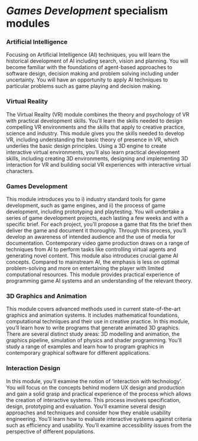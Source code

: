 # *Games Development* specialism modules

### Artificial Intelligence
Focusing on Artificial Intelligence (AI) techniques,
you will learn the historical development of AI
including search, vision and planning. You will
become familiar with the foundations of agent-based approaches to software design, decision
making and problem solving including under
uncertainty. You will have an opportunity to
apply AI techniques to particular problems
such as game playing and decision making.

### Virtual Reality
The Virtual Reality (VR) module combines the
theory and psychology of VR with practical
development skills. You’ll learn the skills needed
to design compelling VR environments and the
skills that apply to creative practice, science and
industry. This module gives you the skills needed
to develop VR, including understanding the basic
theory of presence in VR, which underlies the basic
design principles. Using a 3D engine to create
interactive virtual environments, you’ll also learn
practical development skills, including creating
3D environments, designing and implementing
3D interaction for VR and building social VR
experiences with interactive virtual characters.

### Games Development
This module introduces you to i) industry standard
tools for game development, such as game engines,
and ii) the process of game development, including
prototyping and playtesting. You will undertake a
series of game development projects, each lasting a
few weeks and with a specific brief. For each project,
you’ll propose a game that fits the brief then deliver
the game and document it thoroughly. Through this
process, you’ll develop an awareness of intended
audience and the use of media for documentation.
Contemporary video game production draws on
a range of techniques from AI to perform tasks like
controlling virtual agents and generating novel
content. This module also introduces crucial game AI
concepts. Compared to mainstream AI, the emphasis
is less on optimal problem-solving and more on
entertaining the player with limited computational
resources. This module provides practical
experience of programming game AI systems
and an understanding of the relevant theory.

### 3D Graphics and Animation
This module covers advanced methods used in
current state-of-the-art graphics and animation
systems. It includes mathematical foundations,
computational techniques and their use in
creative practice. In this module, you’ll learn how
to write programs that generate animated 3D
graphics. There are several distinct study areas: 3D
modelling and animation, the graphics pipeline,
simulation of physics and shader programming.
You’ll study a range of examples and learn
how to program graphics in contemporary
graphical software for different applications.

### Interaction Design
In this module, you’ll examine the notion of
‘interaction with technology’. You will focus on
the concepts behind modern UX design and
production and gain a solid grasp and practical
experience of the process which allows the creation
of interactive systems. This process involves
specification, design, prototyping and evaluation.
You’ll examine several design approaches and
techniques and consider how they enable usability
engineering. You’ll learn how to evaluate interactive
systems against criteria such as efficiency and
usability. You’ll examine accessibility issues from
the perspective of different populations.
